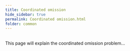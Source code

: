 ```yaml
---
title: Coordinated omission
hide_sidebar: true
permalink: Coordinated omission.html
folder: common
---
```


\
This page will explain the coordinated omission problem...